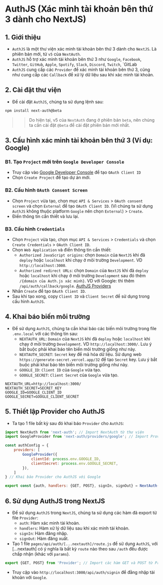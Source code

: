 # AuthJS (Xác minh tài khoản bên thứ 3 dành cho NextJS)
## 1. Giới thiệu
- `AuthJS` là một thư viện xác minh tài khoản bên thứ 3 dành cho `NextJS`. Là phiên bản mới, từ `v5` của `NextAuth`.
- `AuthJS` hỗ trợ xác minh tài khoản bên thứ 3 như `Google`, `Facebook`, `Twitter`, `GitHub`, `Apple`, `Spotify`, `Slack`, `Discord`, `Twitch`, `GitLab
- `AuthJS` cung cấp các `Provider` để xác minh tài khoản bên thứ 3, cũng như cung cấp các `Callback` để xử lý dữ liệu sau khi xác minh tài khoản.

## 2. Cài đặt thư viện
- Để cài đặt `AuthJS`, chúng ta sử dụng lệnh sau:
```bash
npm install next-auth@beta 
```
>> Do hiện tại, v5 của `NextAuth` đang ở phiên bản `beta`, nên chúng ta cần cài đặt `@beta` để cài đặt phiên bản mới nhất.

## 3. Cấu hình xác minh tài khoản bên thứ 3 (Ví dụ: Google)
### B1. Tạo `Project` mới trên `Google Developer Console`
- Truy cập vào [Google Developer Console](https://console.developers.google.com/) để tạo `OAuth Client ID`
- Chọn `Create Project` để tạo dự án mới.
### B2. Cấu hình `OAuth Consent Screen`
- Chọn `Project` vừa tạo, chọn mục `API & Services` > `OAuth consent screen` và chọn `External` để tạo `OAuth Client ID`. (Vì chúng ta sử dụng `AuthJS` không thuộc platform `Google` nên chọn `External`) > `Create`.
- Điền thông tin cần thiết và lưu lại.
### B3. Cấu hình `Credentials`
- Chọn `Project` vừa tạo, chọn mục `API & Services` > `Credentials` và chọn `Create Credentials` > `OAuth Client ID`.
- Chọn `Web Application` và điền thông tin cần thiết:
    + `Authorized JavaScript origins`: chọn `Domain` của `NextJS` khi đã `deploy` hoặc `localhost` khi chạy ở môi trường `Development`. VD `http://localhost:3000`.
    + `Authorized redirect URLs`: chọn `Domain` của `NextJS` khi đã `deploy` hoặc `localhost` khi chạy ở môi trường `Development` sau đó thêm `/{domain của Auth.js xác minh}`. VD với Google: thì thêm `/api/auth/callback/google`. [AuthJS Providers](https://authjs.dev/getting-started/authentication/oauth)
- Nhấn `Create` để tạo `OAuth Client ID`.
- Sau khi tạo xong, copy `Client ID` và `Client Secret` để sử dụng trong cấu hình `AuthJS`.

## 4. Khai báo biến môi trường
- Để sử dụng `AuthJS`, chúng ta cần khai báo các biến môi trường trong file `.env.local` với các thông tin sau:
    + `NEXTAUTH_URL`: `Domain` của `NextJS` khi đã `deploy` hoặc `localhost` khi chạy ở môi trường `Development`. VD `http://localhost:3000/`. Lưu ý bắt buộc phải khai báo tên biến môi trường giống như này.
    + `NEXTAUTH_SECRET`: `Secret` key để mã hóa dữ liệu. Sử dụng web `https://generate-secret.vercel.app/32` để tạo `Secret` key. Lưu ý bắt buộc phải khai báo tên biến môi trường giống như này.
    + `GOOGLE_ID`: `Client ID` của `Google` vừa tạo.
    + `GOOGLE_SECRET`: `Client Secret` của `Google` vừa tạo.
```env
NEXTAUTH_URL=http://localhost:3000/
NEXTAUTH_SECRET=SECRET_KEY
GOOGLE_ID=GOOGLE_CLIENT_ID
GOOGLE_SECRET=GOOGLE_CLIENT_SECRET
```

## 5. Thiết lập Provider cho AuthJS
- Ta tạo 1 file bất kỳ sau đó khai báo `Provider` cho `AuthJS`:
```js
import NextAuth from 'next-auth'; // Import NextAuth từ thư viện
import GoogleProvider from 'next-auth/providers/google'; // Import Provider Google từ thư viện

const authConfig = {
    providers: [
        GoogleProvider({
            clientId: process.env.GOOGLE_ID,
            clientSecret: process.env.GOOGLE_SECRET,
        }),
    ]
} // Khai báo Provider cho AuthJS với Google

export const {auth, handlers: {GET, POST}, signIn, signOut} = NextAuth(authConfig); // Export các hàm cần thiết để sử dụng
```

## 6. Sử dụng AuthJS trong NextJS
- Để sử dụng `AuthJS` trong `NextJS`, chúng ta sử dụng các hàm đã export từ file `Provider`:
    + `auth`: Hàm xác minh tài khoản.
    + `handlers`: Hàm xử lý dữ liệu sau khi xác minh tài khoản.
    + `signIn`: Hàm đăng nhập.
    + `signOut`: Hàm đăng xuất.
- Tạo 1 file `pages/api/auth/[...nextauth]/route.js` để sử dụng `AuthJS`, với [...nextauth] có ý nghĩa là bất kỳ `route` nào theo sau `/auth` đều được chấp nhận (khác với `params`).
```js
export {GET, POST} from 'Provider'; // Import các hàm GET và POST từ Provider để sử dụng
```
- Truy cập vào `http://localhost:3000/api/auth/signin` để  đằng nhập tài khoản với `Google`.